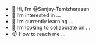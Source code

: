 - 👋 Hi, I’m @Sanjay-Tamizharasan
- 👀 I’m interested in ...
- 🌱 I’m currently learning ...
- 💞️ I’m looking to collaborate on ...
- 📫 How to reach me ...

<!---
Sanjay-Tamizharasan/Sanjay-Tamizharasan is a ✨ special ✨ repository because its `README.md` (this file) appears on your GitHub profile.
You can click the Preview link to take a look at your changes.
--->
